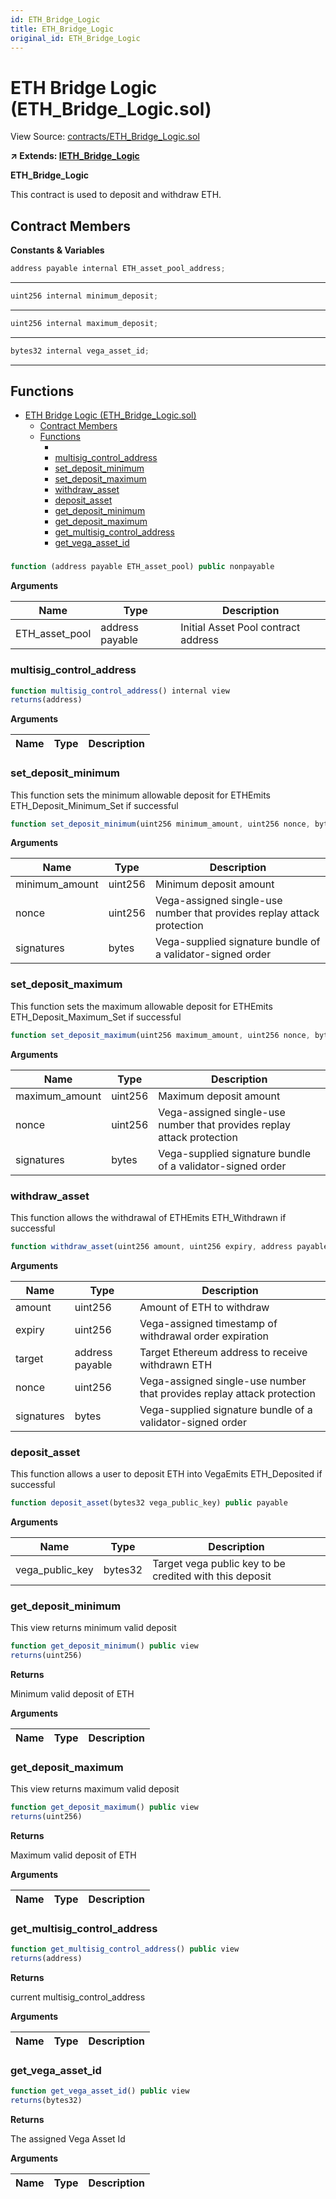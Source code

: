 ```yaml
---
id: ETH_Bridge_Logic
title: ETH_Bridge_Logic
original_id: ETH_Bridge_Logic
---
```


# ETH Bridge Logic (ETH_Bridge_Logic.sol)

View Source: [contracts/ETH_Bridge_Logic.sol](https://github.com/vegaprotocol/MultisigControl/blob/develop/contracts/ETH_Bridge_Logic.sol)

**↗ Extends: [IETH_Bridge_Logic](../interfaces/IETH_Bridge_Logic)**

**ETH_Bridge_Logic**

This contract is used to deposit and withdraw ETH.

## Contract Members
**Constants & Variables**

```js
address payable internal ETH_asset_pool_address;
```
---

```js
uint256 internal minimum_deposit;
```
---

```js
uint256 internal maximum_deposit;
```
---

```js
bytes32 internal vega_asset_id;
```
---

## Functions

- [ETH Bridge Logic (ETH_Bridge_Logic.sol)](#eth-bridge-logic-eth_bridge_logicsol)
  - [Contract Members](#contract-members)
  - [Functions](#functions)
    - [](#)
    - [multisig_control_address](#multisig_control_address)
    - [set_deposit_minimum](#set_deposit_minimum)
    - [set_deposit_maximum](#set_deposit_maximum)
    - [withdraw_asset](#withdraw_asset)
    - [deposit_asset](#deposit_asset)
    - [get_deposit_minimum](#get_deposit_minimum)
    - [get_deposit_maximum](#get_deposit_maximum)
    - [get_multisig_control_address](#get_multisig_control_address)
    - [get_vega_asset_id](#get_vega_asset_id)

### 

```js
function (address payable ETH_asset_pool) public nonpayable
```

**Arguments**

| Name        | Type           | Description  |
| ------------- |------------- | -----|
| ETH_asset_pool | address payable | Initial Asset Pool contract address | 

### multisig_control_address

```js
function multisig_control_address() internal view
returns(address)
```

**Arguments**

| Name        | Type           | Description  |
| ------------- |------------- | -----|

### set_deposit_minimum

This function sets the minimum allowable deposit for ETHEmits ETH_Deposit_Minimum_Set if successful

```js
function set_deposit_minimum(uint256 minimum_amount, uint256 nonce, bytes signatures) public nonpayable
```

**Arguments**

| Name        | Type           | Description  |
| ------------- |------------- | -----|
| minimum_amount | uint256 | Minimum deposit amount | 
| nonce | uint256 | Vega-assigned single-use number that provides replay attack protection | 
| signatures | bytes | Vega-supplied signature bundle of a validator-signed order | 

### set_deposit_maximum

This function sets the maximum allowable deposit for ETHEmits ETH_Deposit_Maximum_Set if successful

```js
function set_deposit_maximum(uint256 maximum_amount, uint256 nonce, bytes signatures) public nonpayable
```

**Arguments**

| Name        | Type           | Description  |
| ------------- |------------- | -----|
| maximum_amount | uint256 | Maximum deposit amount | 
| nonce | uint256 | Vega-assigned single-use number that provides replay attack protection | 
| signatures | bytes | Vega-supplied signature bundle of a validator-signed order | 

### withdraw_asset

This function allows the withdrawal of ETHEmits ETH_Withdrawn if successful

```js
function withdraw_asset(uint256 amount, uint256 expiry, address payable target, uint256 nonce, bytes signatures) public nonpayable
```

**Arguments**

| Name        | Type           | Description  |
| ------------- |------------- | -----|
| amount | uint256 | Amount of ETH to withdraw | 
| expiry | uint256 | Vega-assigned timestamp of withdrawal order expiration | 
| target | address payable | Target Ethereum address to receive withdrawn ETH | 
| nonce | uint256 | Vega-assigned single-use number that provides replay attack protection | 
| signatures | bytes | Vega-supplied signature bundle of a validator-signed order | 

### deposit_asset

This function allows a user to deposit ETH into VegaEmits ETH_Deposited if successful

```js
function deposit_asset(bytes32 vega_public_key) public payable
```

**Arguments**

| Name        | Type           | Description  |
| ------------- |------------- | -----|
| vega_public_key | bytes32 | Target vega public key to be credited with this deposit | 

### get_deposit_minimum

This view returns minimum valid deposit

```js
function get_deposit_minimum() public view
returns(uint256)
```

**Returns**

Minimum valid deposit of ETH

**Arguments**

| Name        | Type           | Description  |
| ------------- |------------- | -----|

### get_deposit_maximum

This view returns maximum valid deposit

```js
function get_deposit_maximum() public view
returns(uint256)
```

**Returns**

Maximum valid deposit of ETH

**Arguments**

| Name        | Type           | Description  |
| ------------- |------------- | -----|

### get_multisig_control_address

```js
function get_multisig_control_address() public view
returns(address)
```

**Returns**

current multisig_control_address

**Arguments**

| Name        | Type           | Description  |
| ------------- |------------- | -----|

### get_vega_asset_id

```js
function get_vega_asset_id() public view
returns(bytes32)
```

**Returns**

The assigned Vega Asset Id

**Arguments**

| Name        | Type           | Description  |
| ------------- |------------- | -----|

